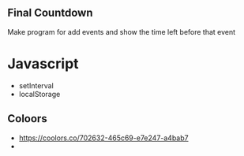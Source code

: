 ## Final Countdown

Make program for add events and show the time left before that event


# Javascript 

- setInterval
- localStorage


## 

## Coloors

- https://coolors.co/702632-465c69-e7e247-a4bab7
- 
